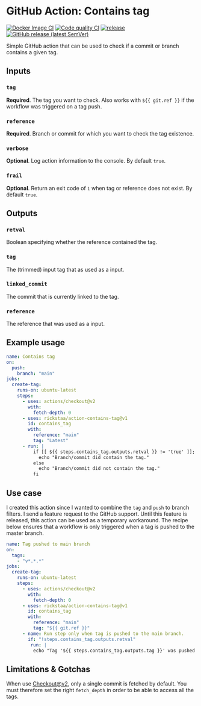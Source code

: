 # GitHub Action: Contains tag

[![Docker Image CI](https://github.com/rickstaa/action-contains-tag/workflows/Docker%20Image%20CI/badge.svg)](https://github.com/rickstaa/action-contains-tag/actions)
[![Code quality CI](https://github.com/rickstaa/action-contains-tag/workflows/Code%20quality%20CI/badge.svg)](https://github.com/rickstaa/action-contains-tag/actions?query=workflow%3A%22Code+quality+CI%22)
[![release](https://github.com/rickstaa/action-contains-tag/workflows/release/badge.svg)](https://github.com/rickstaa/action-contains-tag/actions?query=workflow%3Arelease)
[![GitHub release (latest SemVer)](https://img.shields.io/github/v/release/rickstaa/action-contains-tag?logo=github&sort=semver)](https://github.com/rickstaa/action-contains-tag/releases)

Simple GitHub action that can be used to check if a commit or branch contains a given tag.

## Inputs

### `tag`

**Required**. The tag you want to check. Also works with `${{ git.ref }}` if the workflow was triggered on a tag push.

### `reference`

**Required**. Branch or commit for which you want to check the tag existence.

### `verbose`

**Optional**. Log action information to the console. By default `true`.

### `frail`

**Optional**. Return an exit code of `1` when tag or reference does not exist. By default `true`.

## Outputs

### `retval`

Boolean specifying whether the reference contained the tag.

### `tag`

The (trimmed) input tag that as used as a input.

### `linked_commit`

The commit that is currently linked to the tag.

### `reference`

The reference that was used as a input.

## Example usage

```yml
name: Contains tag
on:
  push:
    branch: "main"
jobs:
  create-tag:
    runs-on: ubuntu-latest
    steps:
      - uses: actions/checkout@v2
        with:
          fetch-depth: 0
      - uses: rickstaa/action-contains-tag@v1
        id: contains_tag
        with:
          reference: "main"
          tag: "Latest"
      - run: |
          if [[ ${{ steps.contains_tag.outputs.retval }} != 'true' ]]; then
            echo "Branch/commit did contain the tag."
          else
            echo "Branch/commit did not contain the tag."
          fi
```

## Use case

I created this action since I wanted to combine the `tag` and `push` to branch filters. I send a feature request to the GitHub support. Until this feature is released, this action can be used as a temporary workaround. The recipe below ensures that a workflow is only triggered when a tag is pushed to the master branch.

```yml
name: Tag pushed to main branch
on:
  tags:
    - "v*.*.*"
jobs:
  create-tag:
    runs-on: ubuntu-latest
    steps:
      - uses: actions/checkout@v2
        with:
          fetch-depth: 0
      - uses: rickstaa/action-contains-tag@v1
        id: contains_tag
        with:
          reference: "main"
          tag: "${{ git.ref }}"
      - name: Run step only when tag is pushed to the main branch.
        if: "!steps.contains_tag.outputs.retval"
         run: |
          echo "Tag '${{ steps.contains_tag.outputs.tag }}' was pushed to the '${{ steps.contains_tag.outputs.reference }}' branch."
```

## Limitations & Gotchas

When use [Checkout@v2](https://github.com/actions/checkout), only a single commit is fetched by default. You must therefore set the right `fetch_depth` in order to be able to access all the tags.
